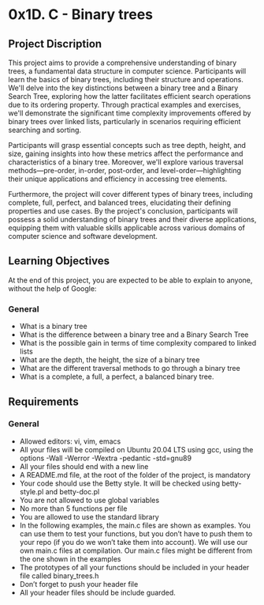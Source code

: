 # 0x1D. C - Binary trees

## Project Discription

This project aims to provide a comprehensive understanding of binary trees, a fundamental data structure in computer science. Participants will learn the basics of binary trees, including their structure and operations. We'll delve into the key distinctions between a binary tree and a Binary Search Tree, exploring how the latter facilitates efficient search operations due to its ordering property. Through practical examples and exercises, we'll demonstrate the significant time complexity improvements offered by binary trees over linked lists, particularly in scenarios requiring efficient searching and sorting.

Participants will grasp essential concepts such as tree depth, height, and size, gaining insights into how these metrics affect the performance and characteristics of a binary tree. Moreover, we'll explore various traversal methods—pre-order, in-order, post-order, and level-order—highlighting their unique applications and efficiency in accessing tree elements.

Furthermore, the project will cover different types of binary trees, including complete, full, perfect, and balanced trees, elucidating their defining properties and use cases. By the project's conclusion, participants will possess a solid understanding of binary trees and their diverse applications, equipping them with valuable skills applicable across various domains of computer science and software development.

## Learning Objectives

At the end of this project, you are expected to be able to explain to anyone, without the help of Google:

### General

- What is a binary tree
- What is the difference between a binary tree and a Binary Search Tree
- What is the possible gain in terms of time complexity compared to linked lists
- What are the depth, the height, the size of a binary tree
- What are the different traversal methods to go through a binary tree
- What is a complete, a full, a perfect, a balanced binary tree.

## Requirements

### General
- Allowed editors: vi, vim, emacs
- All your files will be compiled on Ubuntu 20.04 LTS using gcc, using the options -Wall -Werror -Wextra -pedantic -std=gnu89
- All your files should end with a new line
- A README.md file, at the root of the folder of the project, is mandatory
- Your code should use the Betty style. It will be checked using betty-style.pl and betty-doc.pl
- You are not allowed to use global variables
- No more than 5 functions per file
- You are allowed to use the standard library
- In the following examples, the main.c files are shown as examples. You can use them to test your functions, but you don’t have to push them to your repo (if you do we won’t take them into account). We will use our own main.c files at compilation. Our main.c files might be different from the one shown in the examples
- The prototypes of all your functions should be included in your header file called binary_trees.h
- Don’t forget to push your header file
- All your header files should be include guarded.